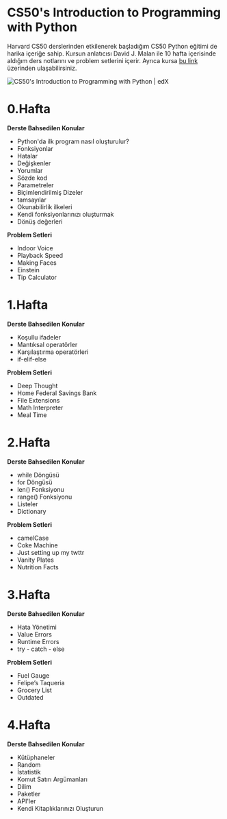 # CS50's Introduction to Programming with Python

Harvard CS50 derslerinden etkilenerek başladığım CS50 Python eğitimi de harika içeriğe sahip. Kursun anlatıcısı David J. Malan ile 10 hafta içerisinde aldığım ders notlarını ve problem setlerini içerir. Ayrıca kursa [bu link](https://cs50.harvard.edu/python/2022/) üzerinden ulaşabilirsiniz.

![CS50's Introduction to Programming with Python | edX](https://prod-discovery.edx-cdn.org/media/course/image/2cc794d0-316d-42f7-bbfd-25c34e4cd5df-033e46d516c0.small.png)

# 0.Hafta 

**Derste Bahsedilen Konular**

* Python'da ilk program nasıl oluşturulur?
* Fonksiyonlar
* Hatalar
* Değişkenler
* Yorumlar
* Sözde kod
* Parametreler
* Biçimlendirilmiş Dizeler
* tamsayılar
* Okunabilirlik ilkeleri
* Kendi fonksiyonlarınızı oluşturmak
* Dönüş değerleri

**Problem Setleri**

* Indoor Voice
* Playback Speed
* Making Faces
* Einstein
* Tip Calculator

# 1.Hafta
**Derste Bahsedilen Konular**
* Koşullu ifadeler
* Mantıksal operatörler
* Karşılaştırma operatörleri
* if-elif-else

**Problem Setleri**
* Deep Thought
* Home Federal Savings Bank
* File Extensions
* Math Interpreter
* Meal Time


# 2.Hafta
**Derste Bahsedilen Konular**

* while Döngüsü
* for Döngüsü
* len() Fonksiyonu
* range() Fonksiyonu
* Listeler
* Dictionary

**Problem Setleri**
* camelCase
* Coke Machine
* Just setting up my twttr
* Vanity Plates
* Nutrition Facts

# 3.Hafta
**Derste Bahsedilen Konular**
- Hata Yönetimi
- Value Errors
- Runtime Errors
- try - catch - else

**Problem Setleri**
- Fuel Gauge
- Felipe’s Taqueria
- Grocery List
- Outdated

# 4.Hafta
**Derste Bahsedilen Konular**
- Kütüphaneler
- Random
- İstatistik
- Komut Satırı Argümanları
- Dilim
- Paketler
- API'ler
- Kendi Kitaplıklarınızı Oluşturun